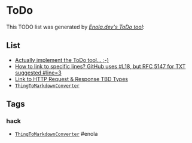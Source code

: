 # ToDo

This TODO list was generated by _[Enola.dev's ToDo tool](https://docs.enola.dev/tools/todo/):_

## List

- [Actually implement the ToDo tool... ;-)](README.md#line=3)
- [How to link to specific lines? GitHub uses #L18, but RFC 5147 for TXT suggested #line=3](README.md#L9)
- [Link to HTTP Request & Response TBD Types](../kindergarten/enola.dev/mime.md)
- [`ThingToMarkdownConverter`](../kindergarten/ToDo.md#L7)

## Tags

### hack

- [`ThingToMarkdownConverter`](../kindergarten/ToDo.md#L7) #enola
